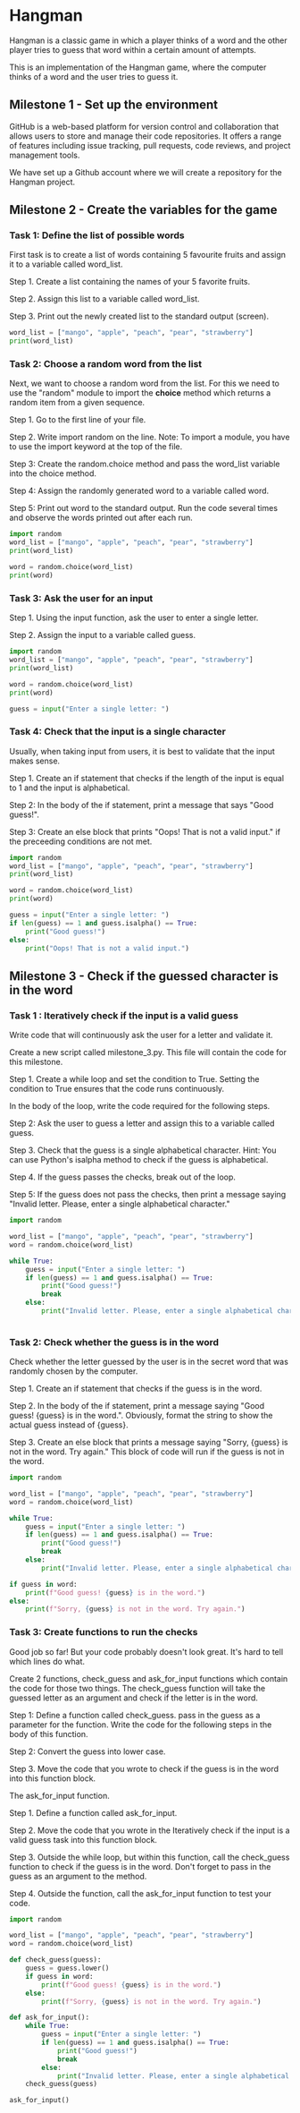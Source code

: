 # Hangman

Hangman is a classic game in which a player thinks of a word and the other player tries to guess that word within a certain amount of attempts.

This is an implementation of the Hangman game, where the computer thinks of a word and the user tries to guess it.

## Milestone 1 - Set up the environment

GitHub is a web-based platform for version control and collaboration that allows users to store and manage their code repositories. It offers a range of features including issue tracking, pull requests, code reviews, and project management tools.

We have set up a Github account where we will create a repository for the Hangman project.

## Milestone 2 - Create the variables for the game

### Task 1: Define the list of possible words

First task is to create a list of words containing 5 favourite fruits and assign it to a variable called word_list.

Step 1. Create a list containing the names of your 5 favorite fruits.

Step 2. Assign this list to a variable called word_list.

Step 3. Print out the newly created list to the standard output (screen).

```python
word_list = ["mango", "apple", "peach", "pear", "strawberry"]
print(word_list)
```

### Task 2: Choose a random word from the list

Next, we want to choose a random word from the list. For this we need to use the "random" module to import the **choice** method which returns a random item from a given sequence.

Step 1. Go to the first line of your file.

Step 2. Write import random on the line. Note: To import a module, you have to use the import keyword at the top of the file.

Step 3: Create the random.choice method and pass the word_list variable into the choice method.

Step 4: Assign the randomly generated word to a variable called word.

Step 5: Print out word to the standard output. Run the code several times and observe the words printed out after each run.

```python
import random
word_list = ["mango", "apple", "peach", "pear", "strawberry"]
print(word_list)

word = random.choice(word_list)
print(word)
```

### Task 3: Ask the user for an input

Step 1. Using the input function, ask the user to enter a single letter.

Step 2. Assign the input to a variable called guess.

```python
import random
word_list = ["mango", "apple", "peach", "pear", "strawberry"]
print(word_list)

word = random.choice(word_list)
print(word)

guess = input("Enter a single letter: ")
```

### Task 4: Check that the input is a single character

Usually, when taking input from users, it is best to validate that the input makes sense. 

Step 1. Create an if statement that checks if the length of the input is equal to 1 and the input is alphabetical.

Step 2: In the body of the if statement, print a message that says "Good guess!".

Step 3: Create an else block that prints "Oops! That is not a valid input." if the preceeding conditions are not met.

```python
import random
word_list = ["mango", "apple", "peach", "pear", "strawberry"]
print(word_list)

word = random.choice(word_list)
print(word)

guess = input("Enter a single letter: ")
if len(guess) == 1 and guess.isalpha() == True:
    print("Good guess!")
else:
    print("Oops! That is not a valid input.")
```

## Milestone 3 - Check if the guessed character is in the word

### Task 1 : Iteratively check if the input is a valid guess

Write code that will continuously ask the user for a letter and validate it.

Create a new script called milestone_3.py. This file will contain the code for this milestone.

Step 1. Create a while loop and set the condition to True. Setting the condition to True ensures that the code runs continuously.

In the body of the loop, write the code required for the following steps.

Step 2: Ask the user to guess a letter and assign this to a variable called guess.

Step 3. Check that the guess is a single alphabetical character. Hint: You can use Python's isalpha method to check if the guess is alphabetical.

Step 4. If the guess passes the checks, break out of the loop.

Step 5: If the guess does not pass the checks, then print a message saying "Invalid letter. Please, enter a single alphabetical character."

```python
import random

word_list = ["mango", "apple", "peach", "pear", "strawberry"]
word = random.choice(word_list)

while True:
    guess = input("Enter a single letter: ")
    if len(guess) == 1 and guess.isalpha() == True:
        print("Good guess!")
        break
    else:
        print("Invalid letter. Please, enter a single alphabetical character.")
    
```

### Task 2: Check whether the guess is in the word

Check whether the letter guessed by the user is in the secret word that was randomly chosen by the computer.

Step 1. Create an if statement that checks if the guess is in the word.

Step 2. In the body of the if statement, print a message saying "Good guess! {guess} is in the word.". Obviously, format the string to show the actual guess instead of {guess}.

Step 3. Create an else block that prints a message saying "Sorry, {guess} is not in the word. Try again." This block of code will run if the guess is not in the word.

```python
import random

word_list = ["mango", "apple", "peach", "pear", "strawberry"]
word = random.choice(word_list)

while True:
    guess = input("Enter a single letter: ")
    if len(guess) == 1 and guess.isalpha() == True:
        print("Good guess!")
        break
    else:
        print("Invalid letter. Please, enter a single alphabetical character.")

if guess in word:
    print(f"Good guess! {guess} is in the word.")
else:
    print(f"Sorry, {guess} is not in the word. Try again.")
```

### Task 3: Create functions to run the checks

Good job so far! But your code probably doesn't look great. It's hard to tell which lines do what.

Create 2 functions, check_guess and ask_for_input functions which contain the code for those two things. The check_guess function will take the guessed letter as an argument and check if the letter is in the word.

Step 1: Define a function called check_guess. pass in the guess as a parameter for the function. Write the code for the following steps in the body of this function.

Step 2: Convert the guess into lower case.

Step 3. Move the code that you wrote to check if the guess is in the word into this function block.

The ask_for_input function.

Step 1. Define a function called ask_for_input.

Step 2. Move the code that you wrote in the Iteratively check if the input is a valid guess task into this function block.

Step 3. Outside the while loop, but within this function, call the check_guess function to check if the guess is in the word. Don't forget to pass in the guess as an argument to the method.

Step 4. Outside the function, call the ask_for_input function to test your code.

```python
import random

word_list = ["mango", "apple", "peach", "pear", "strawberry"]
word = random.choice(word_list)

def check_guess(guess):
    guess = guess.lower()
    if guess in word:
        print(f"Good guess! {guess} is in the word.")
    else:
        print(f"Sorry, {guess} is not in the word. Try again.")

def ask_for_input():
    while True:
        guess = input("Enter a single letter: ")
        if len(guess) == 1 and guess.isalpha() == True:
            print("Good guess!")
            break
        else:
            print("Invalid letter. Please, enter a single alphabetical character.")
    check_guess(guess)

ask_for_input()
```
